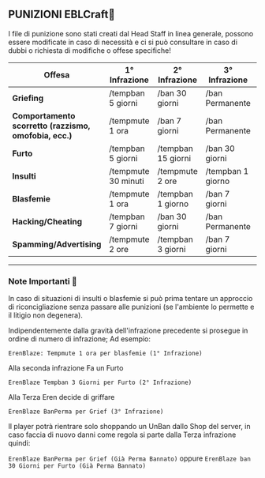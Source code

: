 ## PUNIZIONI EBLCraft📒

I file di punizione sono stati creati dal Head Staff in linea generale, possono essere modificate in caso di necessità e ci si può consultare in caso di dubbi o richiesta di modifiche o offese specifiche!


| Offesa                 | 1° Infrazione       | 2° Infrazione      | 3° Infrazione          | 4° Infrazione          | 5° Infrazione          | 6° Infrazione          |
|------------------------|---------------------|--------------------|------------------------|------------------------|------------------------|------------------------|
| **Griefing**           | /tempban 5 giorni   | /ban 30 giorni     | /ban Permanente        |                        |                        |                        |
| **Comportamento scorretto (razzismo, omofobia, ecc.)** | /tempmute 1 ora     | /ban 7 giorni      | /ban Permanente        |                        |                        |                        |
| **Furto**              | /tempban 5 giorni   | /tempban 15 giorni | /ban 30 giorni         | /ban Permanente        |                        |                        |
| **Insulti**            | /tempmute 30 minuti | /tempmute 2 ore    | /tempban 1 giorno      | /ban 7 giorni          | /ban 30 giorni         | /ban Permanente        |
| **Blasfemie**          | /tempmute 1 ora     | /tempban 1 giorno  | /ban 7 giorni          | /ban 30 giorni         | /ban 60 giorni         | /ban Permanente        |
| **Hacking/Cheating**   | /tempban 7 giorni   | /ban 30 giorni     | /ban Permanente        |                        |                        |                        |
| **Spamming/Advertising** | /tempmute 2 ore     | /tempban 3 giorni  | /ban 7 giorni          | /ban 15 giorni         | /ban 30 giorni         | /ban Permanente        |


----
### Note Importanti 📌
In caso di situazioni di insulti o blasfemie si può prima tentare un approccio di riconcigliazione senza passare alle punizioni (se l'ambiente lo permette e il litigio non degenera).


Indipendentemente dalla gravità dell'infrazione precedente si prosegue in ordine di numero di infrazione;
Ad esempio:

`ErenBlaze: Tempmute 1 ora per blasfemie (1° Infrazione)`

Alla seconda infrazione Fa un Furto

`ErenBlaze Tempban 3 Giorni per Furto (2° Infrazione)`

Alla Terza Eren decide di griffare

`ErenBlaze BanPerma per Grief (3° Infrazione)`

Il player potrà rientrare solo shoppando un UnBan dallo Shop del server, in caso faccia di nuovo danni come regola si parte dalla Terza infrazione quindi:

`ErenBlaze BanPerma per Grief (Già Perma Bannato)` oppure `ErenBlaze ban 30 Giorni per Furto (Già Perma Bannato)`